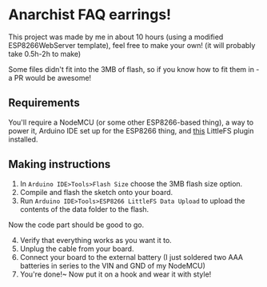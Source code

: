 # Anarchist FAQ earrings!

This project was made by me in about 10 hours (using a modified ESP8266WebServer template), feel free to make your own! (it will probably take 0.5h-2h to make)

Some files didn't fit into the 3MB of flash, so if you know how to fit them in - a PR would be awesome!

## Requirements

You'll require a NodeMCU (or some other ESP8266-based thing), a way to power it, Arduino IDE set up for the ESP8266 thing, and [this](https://github.com/earlephilhower/arduino-esp8266littlefs-plugin) LittleFS plugin installed.

## Making instructions

1. In ```Arduino IDE>Tools>Flash Size``` choose the 3MB flash size option.
2. Compile and flash the sketch onto your board.
3. Run ```Arduino IDE>Tools>ESP8266 LittleFS Data Upload``` to upload the contents of the data folder to the flash.

Now the code part should be good to go.

4. Verify that everything works as you want it to.
5. Unplug the cable from your board.
6. Connect your board to the external battery (I just soldered two AAA batteries in series to the VIN and GND of my NodeMCU)
7. You're done!~ Now put it on a hook and wear it with style!

